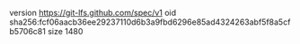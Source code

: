 version https://git-lfs.github.com/spec/v1
oid sha256:fcf06aacb36ee29237110d6b3a9fbd6296e85ad4324263abf5f8a5cfb5706c81
size 1480
